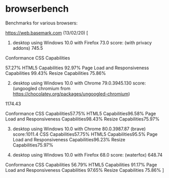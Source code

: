 # browserbench

Benchmarks for various browsers:

https://web.basemark.com (13/02/20)
[

1) desktop using Windows 10.0 with Firefox 73.0 score: (with privacy addons)
745.5

Conformance
CSS Capabilities

57.27%
HTML5 Capabilities
92.97%
Page Load and Responsiveness Capabilities
99.43%
Resize Capabilities
75.86%

2) desktop using Windows 10.0 with Chrome 79.0.3945.130 score: (ungoogled chromium from https://chocolatey.org/packages/ungoogled-chromium)

1174.43

Conformance
CSS Capabilities57.75%
HTML5 Capabilities96.58%
Page Load and Responsiveness Capabilities98.43%
Resize Capabilities75.97%

3) desktop using Windows 10.0 with Chrome 80.0.3987.87 (brave) score:1011.4 
CSS Capabilities57.75%
HTML5 Capabilities95.5%
Page Load and Responsiveness Capabilities96.23%
Resize Capabilities75.97%

4) desktop using Windows 10.0 with Firefox 68.0 score: (waterfox)
648.74

Conformance
CSS Capabilities
56.79%
HTML5 Capabilities
91.17%
Page Load and Responsiveness Capabilities
97.65%
Resize Capabilities
75.86%
]



